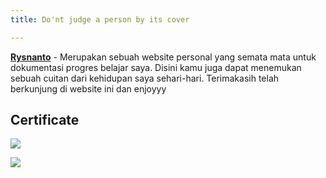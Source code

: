 ```yaml
---
title: Do'nt judge a person by its cover

---
```

[**Rysnanto**]() - Merupakan sebuah website personal yang semata mata untuk dokumentasi progres belajar saya. Disini kamu juga dapat menemukan sebuah cuitan dari kehidupan saya sehari-hari. Terimakasih telah berkunjung di website ini dan enjoyyy

## **Certificate**

![](/uploads/sertifikat-peserta.jpg)

![](/uploads/okokaris10gmailcom.png)